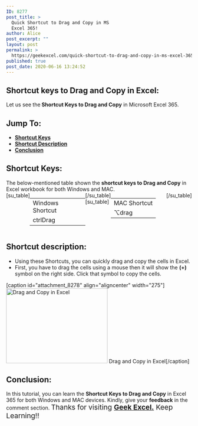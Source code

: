 ```yaml
---
ID: 8277
post_title: >
  Quick Shortcut to Drag and Copy in MS
  Excel 365!
author: Alice
post_excerpt: ""
layout: post
permalink: >
  https://geekexcel.com/quick-shortcut-to-drag-and-copy-in-ms-excel-365/
published: true
post_date: 2020-06-16 13:24:52
---
```

<h2>Shortcut keys to Drag and Copy in Excel:</h2>
Let us see the<strong> Shortcut Keys to Drag and Copy</strong> in Microsoft Excel 365.
<h2>Jump To:</h2>
<ul>
 	<li><strong><a href="#1">Shortcut Keys</a></strong></li>
 	<li><strong><a href="#2">Shortcut Description</a></strong></li>
 	<li><strong><a href="#3">Conclusion</a></strong></li>
</ul>
<h2 id="1">Shortcut Keys:</h2>
The below-mentioned table shown the <strong>shortcut keys to Drag and Copy</strong> in Excel workbook for both Windows and MAC.
<div style="display: flex;">[su_table]
<table>
<tbody>
<tr>
<td>Windows Shortcut</td>
</tr>
<tr>
<td style="display: flex;"><span class="key-flex"><span class="win-key" style="width: 120px;"><span class="custom-span-key">ctrl</span></span></span><span class="key-flex"><span class="win-key" style="width: 120px;"><span class="custom-span-key">Drag</span></span></span></td>
</tr>
</tbody>
</table>
[/su_table]
[su_table]
<table style="float: right;">
<tbody>
<tr>
<td>MAC Shortcut</td>
</tr>
<tr>
<td style="display: flex;"><span class="key-flex"><span class="mac-key"><span class="custom-span-key">⌥</span></span></span><span class="key-flex"><span class="mac-key" style="width: 120px;"><span class="custom-span-key">drag</span></span></span></td>
</tr>
</tbody>
</table>
[/su_table]

</div>
<h2 id="2">Shortcut description:</h2>
<ul>
 	<li>Using these Shortcuts, you can quickly drag and copy the cells in Excel.</li>
 	<li>First, you have to drag the cells using a mouse then it will show the <strong>(+)</strong> symbol on the right side. Click that symbol to copy the cells.</li>
</ul>
[caption id="attachment_8278" align="aligncenter" width="275"]<img class="size-full wp-image-8278" src="https://geekexcel.com/wp-content/uploads/2020/06/Screenshot_43.png" alt="Drag and Copy in Excel" width="275" height="203" /> Drag and Copy in Excel[/caption]
<h2 id="3">Conclusion:</h2>
In this tutorial, you can learn the <strong>Shortcut Keys to Drag and Copy</strong> in Excel 365 for both Windows and MAC devices. Kindly, give your <strong>feedback</strong> in the comment section. <span style="font-size: 19px;">Thanks for visiting <strong><a href="https://geekexcel.com/">Geek Excel.</a></strong> Keep Learning!!</span>